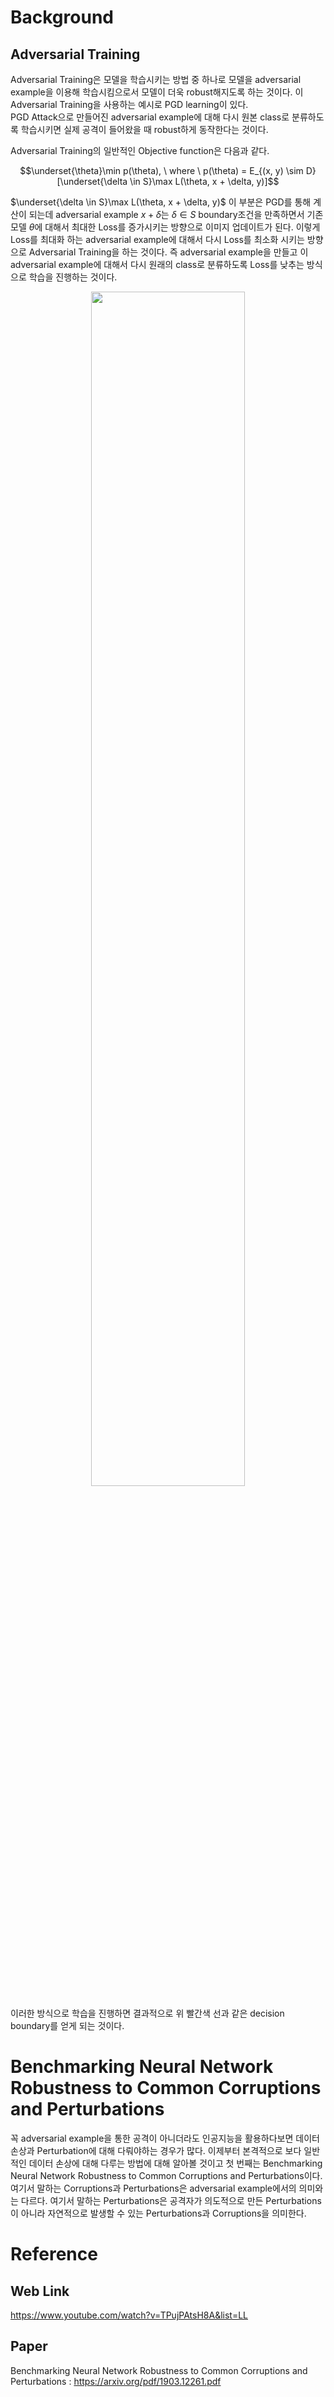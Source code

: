 # Background
## Adversarial Training
Adversarial Training은 모델을 학습시키는 방법 중 하나로 모델을 adversarial example을 이용해 학습시킴으로서 모델이 더욱 robust해지도록 하는 것이다. 이 Adversarial Training을 사용하는 예시로 PGD learning이 있다.  
PGD Attack으로 만들어진 adversarial example에 대해 다시 원본 class로 분류하도록 학습시키면 실제 공격이 들어왔을 때 robust하게 동작한다는 것이다. 

Adversarial Training의 일반적인 Objective function은 다음과 같다. 

$$\underset{\theta}\min p(\theta), \ where \ p(\theta) = E_{(x, y) \sim D} [\underset{\delta \in S}\max L(\theta, x + \delta, y)]$$

$\underset{\delta \in S}\max L(\theta, x + \delta, y)$ 이 부분은 PGD를 통해 계산이 되는데 adversarial example $x + \delta$는 $\delta \in S$ boundary조건을 만족하면서 기존 모델 $\theta$에 대해서 최대한 Loss를 증가시키는 방향으로 이미지 업데이트가 된다. 이렇게 Loss를 최대화 하는 adversarial example에 대해서 다시 Loss를 최소화 시키는 방향으로 Adversarial Training을 하는 것이다. 즉 adversarial example을 만들고 이 adversarial example에 대해서 다시 원래의 class로 분류하도록 Loss를 낮추는 방식으로 학습을 진행하는 것이다.     
<p align="center"><img src="https://github.com/em-1001/AI/assets/80628552/2c173e6d-0405-4811-b01c-82e3ceb98512" height="70%" width="70%"></p>

이러한 방식으로 학습을 진행하면 결과적으로 위 빨간색 선과 같은 decision boundary를 얻게 되는 것이다. 


# Benchmarking Neural Network Robustness to Common Corruptions and Perturbations
꼭 adversarial example을 통한 공격이 아니더라도 인공지능을 활용하다보면 데이터 손상과 Perturbation에 대해 다뤄야하는 경우가 많다. 이제부터 본격적으로 보다 일반적인 데이터 손상에 대해 다루는 방법에 대해 알아볼 것이고 첫 번째는 Benchmarking Neural Network Robustness to Common Corruptions and Perturbations이다. 
여기서 말하는 Corruptions과 Perturbations은 adversarial example에서의 의미와는 다르다. 여기서 말하는 Perturbations은 공격자가 의도적으로 만든 Perturbations이 아니라 자연적으로 발생할 수 있는 Perturbations과 Corruptions을 의미한다.      


# Reference 
## Web Link
https://www.youtube.com/watch?v=TPujPAtsH8A&list=LL  

## Paper 
Benchmarking Neural Network Robustness to Common Corruptions and Perturbations : https://arxiv.org/pdf/1903.12261.pdf  
